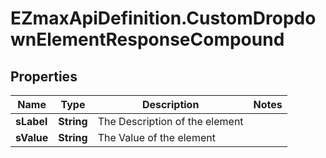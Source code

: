 # EZmaxApiDefinition.CustomDropdownElementResponseCompound

## Properties

Name | Type | Description | Notes
------------ | ------------- | ------------- | -------------
**sLabel** | **String** | The Description of the element | 
**sValue** | **String** | The Value of the element | 


